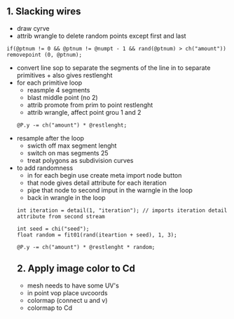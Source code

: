 ## 1. Slacking wires
- draw cyrve
- attrib wrangle to delete random points except first and last
```
if(@ptnum != 0 && @ptnum != @numpt - 1 && rand(@ptnum) > ch("amount")) removepoint (0, @ptnum);
```
- convert line sop to separate the segments of the line in to separate primitives + also gives restlenght
- for each primitive loop
  - reasmple 4 segments
  - blast middle point (no 2)
  - attrib promote from prim to point restlenght
  - attrib wrangle, affect point grou 1 and 2
  ```
  @P.y -= ch("amount") * @restlenght;
  ```
- resample after the loop
  - swicth off max segment lenght 
  - switch on mas segments 25
  - treat polygons as subdivision curves
- to add randomness
  - in for each begin use create meta import node button
  - that node gives detail attribute for each iteration
  - pipe that node to second imput in the warngle in the loop
  - back in wrangle in the loop
  ```
  int iteration = detail(1, "iteration"); // imports iteration detail attribute from second stream
  
  int seed = chi("seed");
  float random = fit01(rand(iteartion + seed), 1, 3);
  
  @P.y -= ch("amount") * @restlenght * random;
  ```
  ## 2. Apply image color to Cd
  - mesh needs to have some UV's
  - in point vop place uvcoords
  - colormap (connect u and v)
  - colormap to Cd
